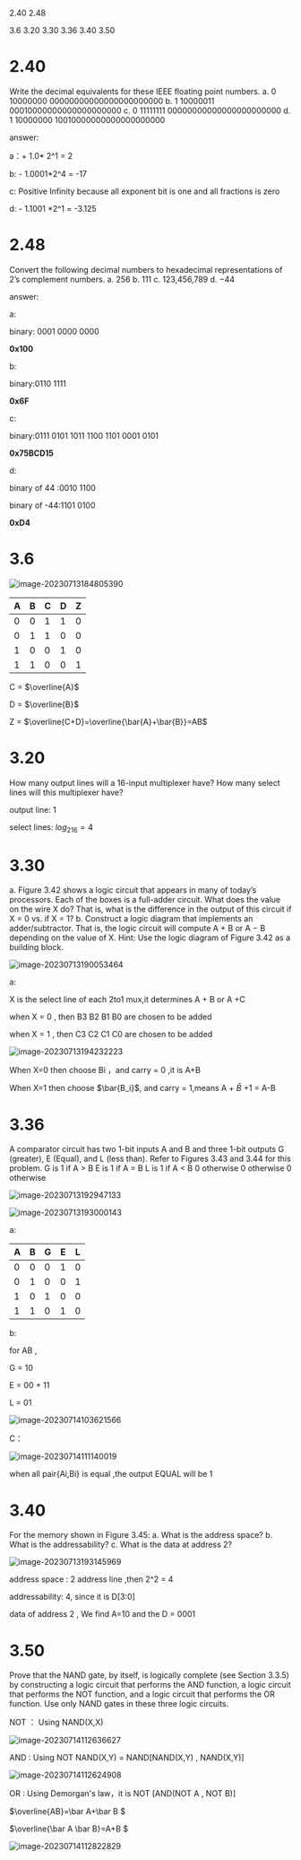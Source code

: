 2.40 2.48

3.6 3.20 3.30 3.36 3.40 3.50

# 2.40

Write the decimal equivalents for these IEEE floating point
numbers.
a. 0 10000000 00000000000000000000000
b. 1 10000011 00010000000000000000000
c. 0 11111111 00000000000000000000000
d. 1 10000000 10010000000000000000000

answer:

a：+ 1.0* 2^1 = 2

b:  - 1.0001*2^4 = -17

c: Positive Infinity because all exponent bit is one and all fractions is zero

d: - 1.1001 *2^1 = -3.125

# 2.48

Convert the following decimal numbers to hexadecimal representations
of 2’s complement numbers.
a. 256
b. 111
c. 123,456,789
d. −44

answer:

a: 

binary: 0001 0000 0000

**0x100**

b: 

binary:0110 1111

**0x6F**

c: 

binary:0111 0101 1011 1100 1101 0001 0101

**0x75BCD15**

d:

binary of 44 :0010 1100

binary of -44:1101 0100

**0xD4**

# 3.6

![image-20230713184805390](C:\Users\Lenovo\AppData\Roaming\Typora\typora-user-images\image-20230713184805390.png)

| A    | B    | C    | D    | Z    |
| ---- | ---- | ---- | ---- | ---- |
| 0    | 0    | 1    | 1    | 0    |
| 0    | 1    | 1    | 0    | 0    |
| 1    | 0    | 0    | 1    | 0    |
| 1    | 1    | 0    | 0    | 1    |

C = $\overline{A}$

D = $\overline{B}$

Z = $\overline{C+D}=\overline{\bar{A}+\bar{B}}=AB$



# 3.20

How many output lines will a 16-input multiplexer have? How many
select lines will this multiplexer have?

output line: 1

select lines: $log_216=4$

# 3.30

a. Figure 3.42 shows a logic circuit that appears in many of today’s
processors. Each of the boxes is a full-adder circuit. What does the
value on the wire X do? That is, what is the difference in the output
of this circuit if X = 0 vs. if X = 1?
b. Construct a logic diagram that implements an adder/subtractor. That
is, the logic circuit will compute A + B or A − B depending on
the value of X. Hint: Use the logic diagram of Figure 3.42 as a
building block.

![image-20230713190053464](C:\Users\Lenovo\AppData\Roaming\Typora\typora-user-images\image-20230713190053464.png)

a:

X is the select line of each 2to1 mux,it determines A + B or A +C

when X = 0  , then B3 B2 B1 B0 are chosen to be added

when X = 1 , then  C3 C2 C1 C0 are chosen to be added

![image-20230713194232223](C:\Users\Lenovo\AppData\Roaming\Typora\typora-user-images\image-20230713194232223.png)

When X=0 then choose Bi ，and carry = 0 ,it is A+B 

When X=1 then choose $\bar{B_i}$, and carry = 1,means A + $\bar{B}$ +1 = A-B

# 3.36

A comparator circuit has two 1-bit inputs A and B and three 1-bit outputs
G (greater), E (Equal), and L (less than). Refer to Figures 3.43 and 3.44
for this problem.
G is 1 if A > B E is 1 if A = B L is 1 if A < B
0 otherwise 0 otherwise 0 otherwise

![image-20230713192947133](C:\Users\Lenovo\AppData\Roaming\Typora\typora-user-images\image-20230713192947133.png)

![image-20230713193000143](C:\Users\Lenovo\AppData\Roaming\Typora\typora-user-images\image-20230713193000143.png)

a:

| A    | B    | G    | E    | L    |
| ---- | ---- | ---- | ---- | ---- |
| 0    | 0    | 0    | 1    | 0    |
| 0    | 1    | 0    | 0    | 1    |
| 1    | 0    | 1    | 0    | 0    |
| 1    | 1    | 0    | 1    | 0    |

b:

for AB ,

G = 10 

E = 00 + 11

L = 01

![image-20230714103621566](C:\Users\Lenovo\AppData\Roaming\Typora\typora-user-images\image-20230714103621566.png)

C：

![image-20230714111140019](C:\Users\Lenovo\AppData\Roaming\Typora\typora-user-images\image-20230714111140019.png)

when all pair{Ai,Bi} is equal ,the output EQUAL will be 1 

# 3.40

For the memory shown in Figure 3.45:
a. What is the address space?
b. What is the addressability?
c. What is the data at address 2?

![image-20230713193145969](C:\Users\Lenovo\AppData\Roaming\Typora\typora-user-images\image-20230713193145969.png)

address space : 2 address line ,then 2^2 = 4 

addressability: 4, since it is D[3:0] 

data of address 2 , We find A=10 and the D = 0001

# 3.50

Prove that the NAND gate, by itself, is logically complete (see
Section 3.3.5) by constructing a logic circuit that performs the AND
function, a logic circuit that performs the NOT function, and a logic
circuit that performs the OR function. Use only NAND gates in these
three logic circuits.

NOT ： Using NAND(X,X)

![image-20230714112636627](C:\Users\Lenovo\AppData\Roaming\Typora\typora-user-images\image-20230714112636627.png)

AND  : Using NOT NAND(X,Y) = NAND[NAND(X,Y) , NAND(X,Y)]

![image-20230714112624908](C:\Users\Lenovo\AppData\Roaming\Typora\typora-user-images\image-20230714112624908.png)

OR : Using Demorgan's law，it is NOT [AND(NOT A , NOT B)]

$\overline{AB}=\bar A+\bar B $

$\overline{\bar A \bar B}=A+B $

![image-20230714112822829](C:\Users\Lenovo\AppData\Roaming\Typora\typora-user-images\image-20230714112822829.png)

